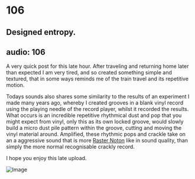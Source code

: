 # 106
## Designed entropy.
audio: 106
---

A very quick post for this late hour. After traveling and returning home later than expected I am very tired, and so created something simple and textured, that in some ways reminds me of the train travel and its repetitive motion.

Todays sounds also shares some similarity to the results of an experiment I made many years ago, whereby I created grooves in a blank vinyl record using the playing needle of the record player, whilst it recorded the results. What occurs is an incredible repetitive rhythmical dust and pop that you might expect from vinyl, only this as its own locked groove, would slowly build a micro dust pile pattern within the groove, cutting and moving the vinyl material around. Amplified, these rhythmic pops and crackle take on an a aggressive sound that is more <a href="http://www.raster-noton.net/" title="Raster Noton">Raster Noton</a> like in sound quality, than simply the more normal recognisable crackly record.

I hope you enjoy this late upload.

![Image](/assets/img/Snd-106.jpg)